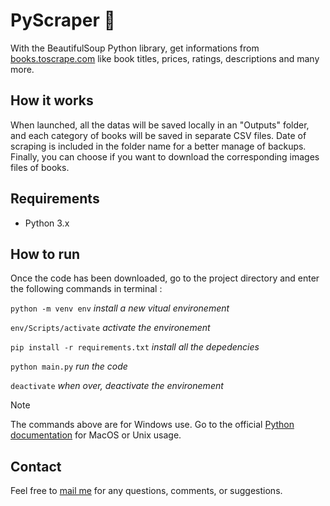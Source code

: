 # PyScraper :snake:

With the BeautifulSoup Python library, get informations from [books.toscrape.com](https://books.toscrape.com) like book titles, prices, ratings, descriptions and many more.

## How it works

When launched, all the datas will be saved locally in an "Outputs" folder, and each category of books will be saved in separate CSV files. Date of scraping is included in the folder name for a better manage of backups. Finally, you can choose if you want to download the corresponding images files of books.

## Requirements

- Python 3.x

## How to run

Once the code has been downloaded, go to the project directory and enter the following commands in terminal :

  `python -m venv env` *install a new vitual environement*
    
  `env/Scripts/activate` *activate the environement*
    
  `pip install -r requirements.txt` *install all the depedencies*
    
  `python main.py` *run the code*

  `deactivate` *when over, deactivate the environement*
  

> [!NOTE]
> The commands above are for Windows use. Go to the official [Python documentation](https://docs.python.org/3/tutorial/venv.html) for MacOS or Unix usage.

## Contact
Feel free to [mail me](mailto:mas.ste@gmail.com) for any questions, comments, or suggestions.

